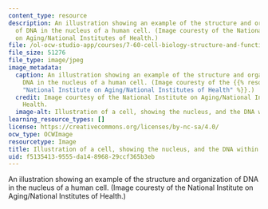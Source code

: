```yaml
---
content_type: resource
description: An illustration showing an example of the structure and organization
  of DNA in the nucleus of a human cell. (Image couresty of the National Institute
  on Aging/National Institutes of Health.)
file: /ol-ocw-studio-app/courses/7-60-cell-biology-structure-and-functions-of-the-nucleus-spring-2010/f51354139555da14896829ccf365b3eb_7-60s10.jpg
file_size: 51276
file_type: image/jpeg
image_metadata:
  caption: An illustration showing an example of the structure and organization of
    DNA in the nucleus of a human cell. (Image couresty of the {{% resource_link "c9bb9396-2917-4cf3-9568-179b67448df8"
    "National Institute on Aging/National Institutes of Health" %}}.)
  credit: Image courtesy of the National Institute on Aging/National Institutes of
    Health.
  image-alt: Illustration of a cell, showing the nucleus, and the DNA within the nucleus.
learning_resource_types: []
license: https://creativecommons.org/licenses/by-nc-sa/4.0/
ocw_type: OCWImage
resourcetype: Image
title: Illustration of a cell, showing the nucleus, and the DNA within the nucleus
uid: f5135413-9555-da14-8968-29ccf365b3eb
---
```

An illustration showing an example of the structure and organization of DNA in the nucleus of a human cell. (Image couresty of the National Institute on Aging/National Institutes of Health.)